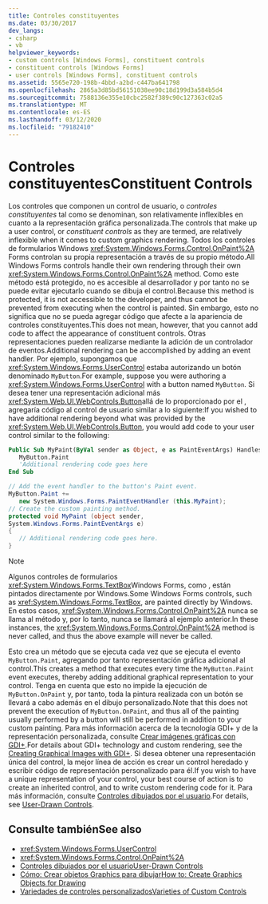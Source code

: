 ```yaml
---
title: Controles constituyentes
ms.date: 03/30/2017
dev_langs:
- csharp
- vb
helpviewer_keywords:
- custom controls [Windows Forms], constituent controls
- constituent controls [Windows Forms]
- user controls [Windows Forms], constituent controls
ms.assetid: 5565e720-198b-4bbd-a2bd-c447ba641798
ms.openlocfilehash: 2865a3d85bd56151038ee90c18d199d3a584b5d4
ms.sourcegitcommit: 7588136e355e10cbc2582f389c90c127363c02a5
ms.translationtype: MT
ms.contentlocale: es-ES
ms.lasthandoff: 03/12/2020
ms.locfileid: "79182410"
---
```

# <a name="constituent-controls"></a><span data-ttu-id="e6f7b-102">Controles constituyentes</span><span class="sxs-lookup"><span data-stu-id="e6f7b-102">Constituent Controls</span></span>
<span data-ttu-id="e6f7b-103">Los controles que componen un control de usuario, o *controles constituyentes* tal como se denominan, son relativamente inflexibles en cuanto a la representación gráfica personalizada.</span><span class="sxs-lookup"><span data-stu-id="e6f7b-103">The controls that make up a user control, or *constituent controls* as they are termed, are relatively inflexible when it comes to custom graphics rendering.</span></span> <span data-ttu-id="e6f7b-104">Todos los controles de formularios Windows <xref:System.Windows.Forms.Control.OnPaint%2A> Forms controlan su propia representación a través de su propio método.</span><span class="sxs-lookup"><span data-stu-id="e6f7b-104">All Windows Forms controls handle their own rendering through their own <xref:System.Windows.Forms.Control.OnPaint%2A> method.</span></span> <span data-ttu-id="e6f7b-105">Como este método está protegido, no es accesible al desarrollador y por tanto no se puede evitar ejecutarlo cuando se dibuja el control.</span><span class="sxs-lookup"><span data-stu-id="e6f7b-105">Because this method is protected, it is not accessible to the developer, and thus cannot be prevented from executing when the control is painted.</span></span> <span data-ttu-id="e6f7b-106">Sin embargo, esto no significa que no se pueda agregar código que afecte a la apariencia de controles constituyentes.</span><span class="sxs-lookup"><span data-stu-id="e6f7b-106">This does not mean, however, that you cannot add code to affect the appearance of constituent controls.</span></span> <span data-ttu-id="e6f7b-107">Otras representaciones pueden realizarse mediante la adición de un controlador de eventos.</span><span class="sxs-lookup"><span data-stu-id="e6f7b-107">Additional rendering can be accomplished by adding an event handler.</span></span> <span data-ttu-id="e6f7b-108">Por ejemplo, supongamos que <xref:System.Windows.Forms.UserControl> estaba autorizando un botón denominado `MyButton`.</span><span class="sxs-lookup"><span data-stu-id="e6f7b-108">For example, suppose you were authoring a <xref:System.Windows.Forms.UserControl> with a button named `MyButton`.</span></span> <span data-ttu-id="e6f7b-109">Si desea tener una representación adicional más <xref:System.Web.UI.WebControls.Button>allá de lo proporcionado por el , agregaría código al control de usuario similar a lo siguiente:</span><span class="sxs-lookup"><span data-stu-id="e6f7b-109">If you wished to have additional rendering beyond what was provided by the <xref:System.Web.UI.WebControls.Button>, you would add code to your user control similar to the following:</span></span>  
  
```vb  
Public Sub MyPaint(ByVal sender as Object, e as PaintEventArgs) Handles _  
   MyButton.Paint  
   'Additional rendering code goes here  
End Sub  
```  
  
```csharp  
// Add the event handler to the button's Paint event.  
MyButton.Paint +=
   new System.Windows.Forms.PaintEventHandler (this.MyPaint);  
// Create the custom painting method.  
protected void MyPaint (object sender,
System.Windows.Forms.PaintEventArgs e)  
{  
   // Additional rendering code goes here.  
}  
```  
  
> [!NOTE]
> <span data-ttu-id="e6f7b-110">Algunos controles de formularios <xref:System.Windows.Forms.TextBox>Windows Forms, como , están pintados directamente por Windows.</span><span class="sxs-lookup"><span data-stu-id="e6f7b-110">Some Windows Forms controls, such as <xref:System.Windows.Forms.TextBox>, are painted directly by Windows.</span></span> <span data-ttu-id="e6f7b-111">En estos casos, <xref:System.Windows.Forms.Control.OnPaint%2A> nunca se llama al método y, por lo tanto, nunca se llamará al ejemplo anterior.</span><span class="sxs-lookup"><span data-stu-id="e6f7b-111">In these instances, the <xref:System.Windows.Forms.Control.OnPaint%2A> method is never called, and thus the above example will never be called.</span></span>  
  
 <span data-ttu-id="e6f7b-112">Esto crea un método que se ejecuta cada vez que se ejecuta el evento `MyButton.Paint`, agregando por tanto representación gráfica adicional al control.</span><span class="sxs-lookup"><span data-stu-id="e6f7b-112">This creates a method that executes every time the `MyButton.Paint` event executes, thereby adding additional graphical representation to your control.</span></span> <span data-ttu-id="e6f7b-113">Tenga en cuenta que esto no impide la ejecución de `MyButton.OnPaint` y, por tanto, toda la pintura realizada con un botón se llevará a cabo además en el dibujo personalizado.</span><span class="sxs-lookup"><span data-stu-id="e6f7b-113">Note that this does not prevent the execution of `MyButton.OnPaint`, and thus all of the painting usually performed by a button will still be performed in addition to your custom painting.</span></span> <span data-ttu-id="e6f7b-114">Para más información acerca de la tecnología GDI+ y de la representación personalizada, consulte [Crear imágenes gráficas con GDI+](../advanced/how-to-create-graphics-objects-for-drawing.md).</span><span class="sxs-lookup"><span data-stu-id="e6f7b-114">For details about GDI+ technology and custom rendering, see the [Creating Graphical Images with GDI+](../advanced/how-to-create-graphics-objects-for-drawing.md).</span></span> <span data-ttu-id="e6f7b-115">Si desea obtener una representación única del control, la mejor línea de acción es crear un control heredado y escribir código de representación personalizado para él.</span><span class="sxs-lookup"><span data-stu-id="e6f7b-115">If you wish to have a unique representation of your control, your best course of action is to create an inherited control, and to write custom rendering code for it.</span></span> <span data-ttu-id="e6f7b-116">Para más información, consulte [Controles dibujados por el usuario](user-drawn-controls.md).</span><span class="sxs-lookup"><span data-stu-id="e6f7b-116">For details, see [User-Drawn Controls](user-drawn-controls.md).</span></span>  
  
## <a name="see-also"></a><span data-ttu-id="e6f7b-117">Consulte también</span><span class="sxs-lookup"><span data-stu-id="e6f7b-117">See also</span></span>

- <xref:System.Windows.Forms.UserControl>
- <xref:System.Windows.Forms.Control.OnPaint%2A>
- [<span data-ttu-id="e6f7b-118">Controles dibujados por el usuario</span><span class="sxs-lookup"><span data-stu-id="e6f7b-118">User-Drawn Controls</span></span>](user-drawn-controls.md)
- [<span data-ttu-id="e6f7b-119">Cómo: Crear objetos Graphics para dibujar</span><span class="sxs-lookup"><span data-stu-id="e6f7b-119">How to: Create Graphics Objects for Drawing</span></span>](../advanced/how-to-create-graphics-objects-for-drawing.md)
- [<span data-ttu-id="e6f7b-120">Variedades de controles personalizados</span><span class="sxs-lookup"><span data-stu-id="e6f7b-120">Varieties of Custom Controls</span></span>](varieties-of-custom-controls.md)
